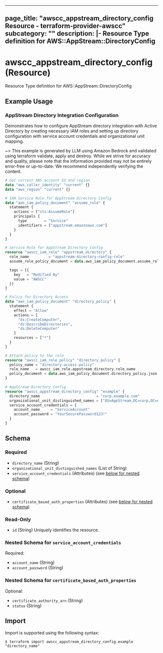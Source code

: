 
---
page_title: "awscc_appstream_directory_config Resource - terraform-provider-awscc"
subcategory: ""
description: |-
  Resource Type definition for AWS::AppStream::DirectoryConfig
---

# awscc_appstream_directory_config (Resource)

Resource Type definition for AWS::AppStream::DirectoryConfig

## Example Usage

### AppStream Directory Integration Configuration

Demonstrates how to configure AppStream directory integration with Active Directory by creating necessary IAM roles and setting up directory configuration with service account credentials and organizational unit mapping.

~> This example is generated by LLM using Amazon Bedrock and validated using terraform validate, apply and destroy. While we strive for accuracy and quality, please note that the information provided may not be entirely error-free or up-to-date. We recommend independently verifying the content.

```terraform
# Get current AWS account ID and region
data "aws_caller_identity" "current" {}
data "aws_region" "current" {}

# IAM Service Role for AppStream Directory Config
data "aws_iam_policy_document" "assume_role" {
  statement {
    actions = ["sts:AssumeRole"]
    principals {
      type        = "Service"
      identifiers = ["appstream.amazonaws.com"]
    }
  }
}

# Service Role for AppStream Directory Config
resource "awscc_iam_role" "appstream_directory" {
  role_name         = "appstream-directory-config-role"
  assume_role_policy_document = data.aws_iam_policy_document.assume_role.json

  tags = [{
    key   = "Modified By"
    value = "AWSCC"
  }]
}

# Policy for Directory Access
data "aws_iam_policy_document" "directory_policy" {
  statement {
    effect = "Allow"
    actions = [
      "ds:CreateComputer",
      "ds:DescribeDirectories",
      "ds:DeleteComputer"
    ]
    resources = ["*"]
  }
}

# Attach policy to the role
resource "awscc_iam_role_policy" "directory_policy" {
  policy_name = "directory-access-policy"
  role_name   = awscc_iam_role.appstream_directory.role_name
  policy_document = data.aws_iam_policy_document.directory_policy.json
}

# AppStream Directory Config
resource "awscc_appstream_directory_config" "example" {
  directory_name                          = "corp.example.com"
  organizational_unit_distinguished_names = ["OU=AppStream,DC=corp,DC=example,DC=com"]
  service_account_credentials = {
    account_name     = "ServiceAccount"
    account_password = "YourSecurePassword123!"
  }
}
```

<!-- schema generated by tfplugindocs -->
## Schema

### Required

- `directory_name` (String)
- `organizational_unit_distinguished_names` (List of String)
- `service_account_credentials` (Attributes) (see [below for nested schema](#nestedatt--service_account_credentials))

### Optional

- `certificate_based_auth_properties` (Attributes) (see [below for nested schema](#nestedatt--certificate_based_auth_properties))

### Read-Only

- `id` (String) Uniquely identifies the resource.

<a id="nestedatt--service_account_credentials"></a>
### Nested Schema for `service_account_credentials`

Required:

- `account_name` (String)
- `account_password` (String)


<a id="nestedatt--certificate_based_auth_properties"></a>
### Nested Schema for `certificate_based_auth_properties`

Optional:

- `certificate_authority_arn` (String)
- `status` (String)

## Import

Import is supported using the following syntax:

```shell
$ terraform import awscc_appstream_directory_config.example "directory_name"
```
